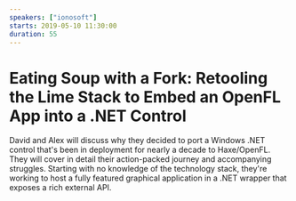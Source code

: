 ```yaml
---
speakers: ["ionosoft"]
starts: 2019-05-10 11:30:00
duration: 55
---
```


# Eating Soup with a Fork: Retooling the Lime Stack to Embed an OpenFL App into a .NET Control

David and Alex will discuss why they decided to port a Windows .NET control that's been in deployment for nearly a decade to Haxe/OpenFL. They will cover in detail their action-packed journey and accompanying struggles. Starting with no knowledge of the technology stack, they're working to host a fully featured graphical application in a .NET wrapper that exposes a rich external API.